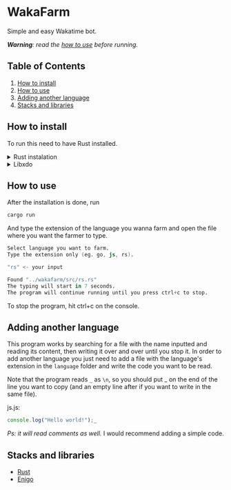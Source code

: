 # WakaFarm
Simple and easy Wakatime bot.

_**Warning**: read the [how to use](#start) before running._

## Table of Contents

1. [How to install](#install)
2. [How to use](#start)
2. [Adding another language](#language)
3. [Stacks and libraries](#stacks)

## <a name="install">How to install</a>
    
To run this need to have Rust installed.

<details>
<summary> Rust instalation </summary>

```sh
curl --proto '=https' --tlsv1.2 -sSf https://sh.rustup.rs | sh
```
After the instalation is done run

```sh
rustc -V
# rustc 1.xx.x
cargo -V
# cargo 1.xx.x
```
</details>

<details>
<summary> Libxdo </summary>

You may run into the error "cannot find -lxdo" (missing xdo library) when running the program if you just installed Rust.
To fix this you need to install libxdo-dev.

```sh
# mint:
sudo apt install libxdo-dev

# ubuntu/debian:
sudo apt-get update
sudo apt-get install libxdo-dev

# arch
sudo pacman -S xdotool
```
</details>

## <a name="start">How to use</a>

After the installation is done, run

```sh
cargo run
```
And type the extension of the language you wanna farm and open the file where you want the farmer to type.

```s
Select language you want to farm.
Type the extension only (eg. go, js, rs).

"rs" <- your input

Found "../wakafarm/src/rs.rs"
The typing will start in 7 seconds.
The program will continue running until you press ctrl+c to stop.
```
To stop the program, hit ctrl+c on the console.

## <a name="language">Adding another language</a>

This program works by searching for a file with the name inputted and reading its content, then writing it over and over until you stop it.
In order to add another language you just need to add a file with the language's extension in the ```language``` folder and write the code you want to be read.

Note that the program reads ```_``` as ```\n```, so you should put _ on the end of the line you want to copy (and an empty line after if you want to write in the same file).

js.js:
```js
console.log("Hello world!");_
```
*Ps: it will read comments as well.* I would recommend adding a simple code.

## <a name="stacks">Stacks and libraries</a>

- [Rust](https://www.rust-lang.org/learn)
- [Enigo](https://docs.rs/enigo/latest/enigo/)
